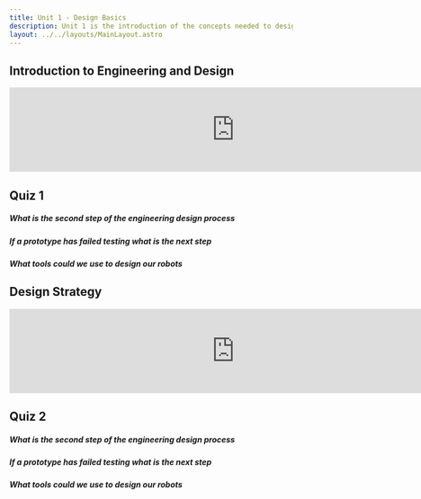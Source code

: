 ```yaml
---
title: Unit 1 - Design Basics
description: Unit 1 is the introduction of the concepts needed to design fully functional robots including the engineering design process and crucial strategies
layout: ../../layouts/MainLayout.astro
---
```


## Introduction to Engineering and Design

<iframe src="https://docs.google.com/presentation/d/1JI5g5Cr-JpKM0W2Vrmhd0CRD6z1BGb2NsPDy6lOuvvo/embed" frameborder="0" width="800"></iframe>


<h2> Quiz 1</h2>
<h5>  What is the second step of the engineering design process </h5>
<h5>  If a prototype has failed testing what is the next step </h5>
<h5>  What tools could we use to design our robots    </h5>




## Design Strategy

<iframe src="https://docs.google.com/presentation/d/1epslwzYfBgVUUtxpIi7_ZWjVF2WyXxeTGptT5dGnXhE/embed" frameborder="0" width="800"></iframe>

<h2> Quiz 2</h2>
<h5>  What is the second step of the engineering design process </h5>
<h5>  If a prototype has failed testing what is the next step </h5>
<h5>  What tools could we use to design our robots    </h5>


